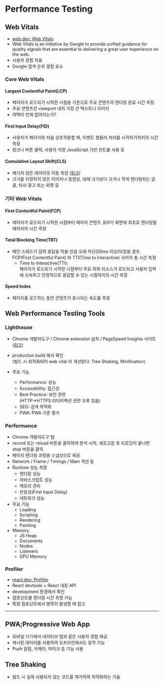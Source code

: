 # Performance Testing

## Web Vitals

- [web.dev: Web Vitals](https://web.dev/vitals/)
- Web Vitals is an initiative by Google to provide unified guidance for quality signals that are essential to delivering a great user experience on the web.
- 사용자 경험 지표
- Google 검색 순위 결정 요소

### Core Web Vitals

#### Largest Contentful Paint(LCP)

- 페이지가 로드되기 시작한 시점을 기준으로 주요 콘텐츠의 렌더링 완료 시간 측정
- 주요 콘텐츠란 viewport 내의 가장 큰 텍스트나 이미지
- 여백이 언제 없어지는가?

#### First Input Delay(FID)

- 사용자가 페이지와 처음 상호작용할 때, 이벤트 핸들러 처리를 시작하기까지의 시간 측정
- 링크나 버튼 클릭, 사용자 지정 JavaScript 기반 컨트롤 사용 등

#### Cumulative Layout Shift(CLS)

- 예기치 않은 레이아웃 이동 측정 ([링크](https://web.dev/cls))
- 크기를 지정하지 않은 이미지나 동영상, 대체 크기보다 크거나 작게 렌더링되는 글꼴, 타사 광고 또는 위젯 등

### 기타 Web Vitals

#### First Contentful Paint(FCP)

- 페이지가 로드되기 시작한 시점부터 페이지 콘텐츠 *일부*가 화면에 최초로 렌더링될 때까지의 시간 측정

#### Total Blocking Time(TBT)

- 메인 스레드가 입력 응답을 막을 만큼 오래 차단(50ms 이상)되었을 경우, FCP(First Contentful Paint) 와 TTI(Time to Interactive) 사이의 총 시간 측정
  - Time to Interactive(TTI):  
    페이지가 로드되기 시작한 시점부터 주요 하위 리소스가 로드되고 사용자 입력에 신속하고 안정적으로 응답할 수 있는 시점까지의 시간 측정

#### Speed Index

- 페이지를 로드하는 동안 콘텐츠가 표시되는 속도를 측정

## Web Performance Testing Tools

### Lighthouse

- Chrome 개발자도구 / Chrome extension 설치 / PageSpeed Insights 사이트([링크](https://pagespeed.web.dev/))
- production build 에서 확인  
  (빌드 시 최적화되어 web vital 이 개선된다: Tree Shaking, Minification)

- 주요 기능
  - Performance: 성능
  - Accessibility: 접근성
  - Best Practice: 보안 관련  
    (HTTP->HTTPS 리다이렉션 관련 오류 있음)
  - SEO: 검색 최적화
  - PWA: PWA 기준 평가

### Performance

- Chrome 개발자도구 탭
- record 또는 reload 버튼을 클릭하여 분석 시작, 새로고침 후 리로딩이 끝나면 stop 버튼을 클릭
- 페이지 렌더링 과정을 스냅샷으로 제공
- Network / Frame / Timings / Main 섹션 등
- Runtime 성능 측정
  - 렌더링 성능
  - 자바스크립트 성능
  - 메모리 관리
  - 반응성(First Input Delay)
  - 네트워크 성능
- 주요 기능
  - Loading
  - Scripting
  - Rendering
  - Painting
- Memory
  - JS Heap
  - Documents
  - Nodes
  - Listeners
  - GPU Memory

### Profiler

- [react.dev: Profiler](https://react.dev/reference/react/Profiler)
- React devtools + React 내장 API
- development 환경에서 확인
- 컴포넌트별 렌더링 시간 측정 가능
- 특정 컴포넌트에서 병목이 발생할 때 참고

---

## PWA;Progressive Web App

- 모바일 기기에서 네이티브 앱과 같은 사용자 경험 제공
- 캐시된 데이터를 사용하여 오프라인에서도 동작 가능
- Push 알림, 카메라, 마이크 등 기능 사용

## Tree Shaking

- 빌드 시 실제 사용되지 않는 코드를 제거하여 최적화하는 기술
